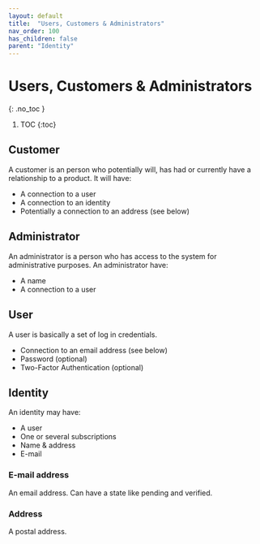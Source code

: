 ```yaml
---
layout: default
title:  "Users, Customers & Administrators"
nav_order: 100
has_children: false
parent: "Identity"
---
```


# Users, Customers & Administrators
{: .no_toc }

1. TOC
{:toc}

## Customer

A customer is an person who potentially will, has had or currently have a relationship to a product. It will have: 

* A connection to a user
* A connection to an identity
* Potentially a connection to an address (see below)

## Administrator

An administrator is a person who has access to the system for administrative purposes. An administrator have:

* A name
* A connection to a user

## User

A user is basically a set of log in credentials.

* Connection to an email address (see below)
* Password (optional)
* Two-Factor Authentication (optional)

## Identity

An identity may have:

* A user
* One or several subscriptions
* Name & address
* E-mail

### E-mail address

An email address. Can have a state like pending and verified.

### Address

A postal address.

